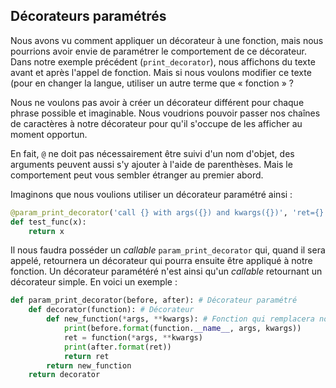 ## Décorateurs paramétrés

Nous avons vu comment appliquer un décorateur à une fonction, mais nous pourrions avoir envie de paramétrer le comportement de ce décorateur.
Dans notre exemple précédent (`print_decorator`), nous affichons du texte avant et après l'appel de fonction. Mais si nous voulons modifier ce texte (pour en changer la langue, utiliser un autre terme que « fonction » ?

Nous ne voulons pas avoir à créer un décorateur différent pour chaque phrase possible et imaginable. Nous voudrions pouvoir passer nos chaînes de caractères à notre décorateur pour qu'il s'occupe de les afficher au moment opportun.

En fait, `@` ne doit pas nécessairement être suivi d'un nom d'objet, des arguments peuvent aussi s'y ajouter à l'aide de parenthèses.
Mais le comportement peut vous sembler étranger au premier abord.

Imaginons que nous voulions utiliser un décorateur paramétré ainsi :

```python
@param_print_decorator('call {} with args({}) and kwargs({})', 'ret={}')
def test_func(x):
    return x
```

Il nous faudra posséder un *callable* `param_print_decorator` qui, quand il sera appelé, retournera un décorateur qui pourra ensuite être appliqué à notre fonction.
Un décorateur paramétéré n'est ainsi qu'un *callable* retournant un décorateur simple.
En voici un exemple :

```python
def param_print_decorator(before, after): # Décorateur paramétré
    def decorator(function): # Décorateur
        def new_function(*args, **kwargs): # Fonction qui remplacera notre fonction décorée
            print(before.format(function.__name__, args, kwargs))
            ret = function(*args, **kwargs)
            print(after.format(ret))
            return ret
        return new_function
    return decorator
```
